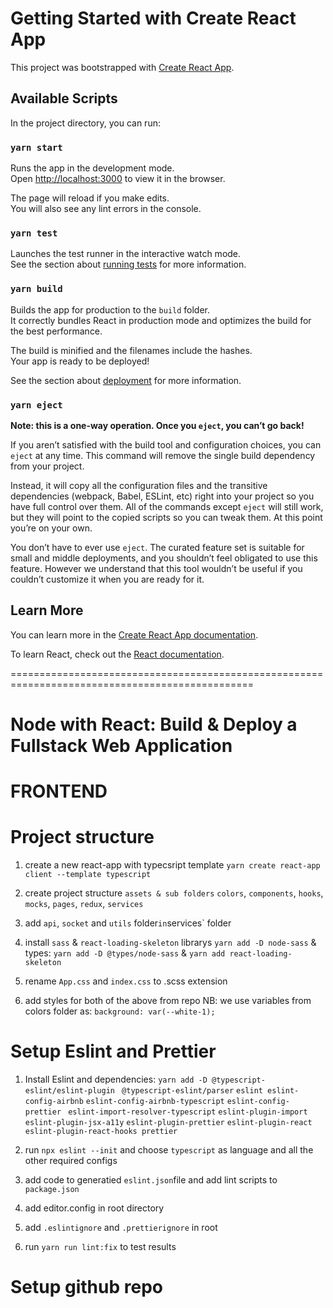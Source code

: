 # Getting Started with Create React App

This project was bootstrapped with [Create React App](https://github.com/facebook/create-react-app).

## Available Scripts

In the project directory, you can run:

### `yarn start`

Runs the app in the development mode.\
Open [http://localhost:3000](http://localhost:3000) to view it in the browser.

The page will reload if you make edits.\
You will also see any lint errors in the console.

### `yarn test`

Launches the test runner in the interactive watch mode.\
See the section about [running tests](https://facebook.github.io/create-react-app/docs/running-tests) for more information.

### `yarn build`

Builds the app for production to the `build` folder.\
It correctly bundles React in production mode and optimizes the build for the best performance.

The build is minified and the filenames include the hashes.\
Your app is ready to be deployed!

See the section about [deployment](https://facebook.github.io/create-react-app/docs/deployment) for more information.

### `yarn eject`

**Note: this is a one-way operation. Once you `eject`, you can’t go back!**

If you aren’t satisfied with the build tool and configuration choices, you can `eject` at any time. This command will remove the single build dependency from your project.

Instead, it will copy all the configuration files and the transitive dependencies (webpack, Babel, ESLint, etc) right into your project so you have full control over them. All of the commands except `eject` will still work, but they will point to the copied scripts so you can tweak them. At this point you’re on your own.

You don’t have to ever use `eject`. The curated feature set is suitable for small and middle deployments, and you shouldn’t feel obligated to use this feature. However we understand that this tool wouldn’t be useful if you couldn’t customize it when you are ready for it.

## Learn More

You can learn more in the [Create React App documentation](https://facebook.github.io/create-react-app/docs/getting-started).

To learn React, check out the [React documentation](https://reactjs.org/).

================================================================================================

# Node with React: Build & Deploy a Fullstack Web Application

# FRONTEND

# Project structure

1. create a new react-app with typecsript template
   `yarn create react-app client --template typescript`

2. create project structure `assets & sub folders` `colors`, `components`, `hooks`, `mocks`, `pages`, `redux`, `services`
3. add `api`, `socket` and `utils` folder`in`services` folder

4. install `sass` & `react-loading-skeleton` librarys
   `yarn add -D node-sass` & types: `yarn add -D @types/node-sass` & `yarn add react-loading-skeleton`

5. rename `App.css` and `index.css` to .scss extension
6. add styles for both of the above from repo
   NB: we use variables from colors folder as: `background: var(--white-1);`

# Setup Eslint and Prettier

1. Install Eslint and dependencies:
   `yarn add -D @typescript-eslint/eslint-plugin `
   `@typescript-eslint/parser`
   `eslint eslint-config-airbnb`
   `eslint-config-airbnb-typescript`
   `eslint-config-prettier `
   `eslint-import-resolver-typescript`
   `eslint-plugin-import`
   `eslint-plugin-jsx-a11y`
   `eslint-plugin-prettier`
   `eslint-plugin-react`
   `eslint-plugin-react-hooks prettier`

2. run `npx eslint --init` and choose `typescript` as language and all the other required configs
3. add code to generatied `eslint.json`file and add lint scripts to `package.json`
4. add editor.config in root directory
5. add `.eslintignore` and `.prettierignore` in root
6. run `yarn run lint:fix` to test results

# Setup github repo
